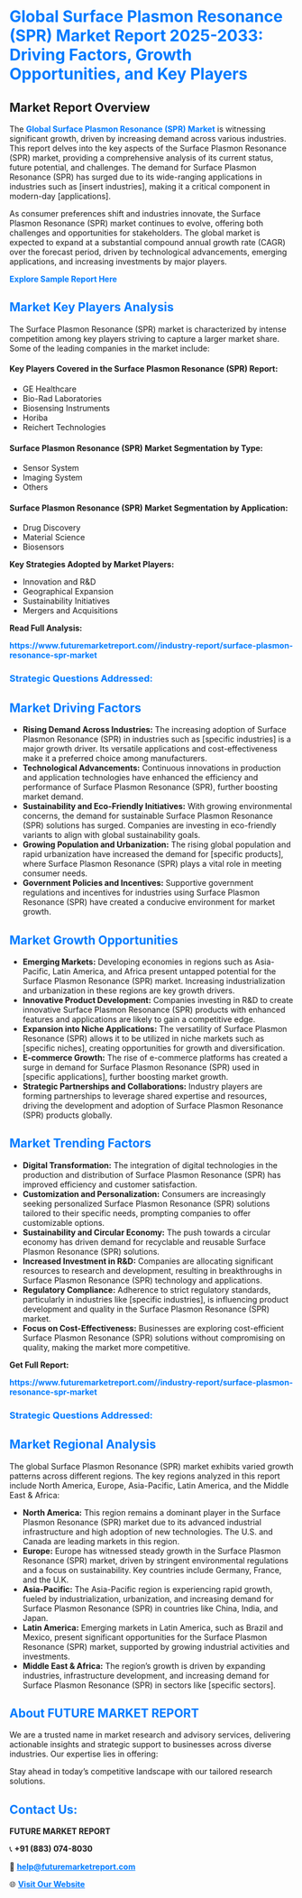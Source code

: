 <h1 style="color: #007BFF;">Global Surface Plasmon Resonance (SPR) Market Report 2025-2033: Driving Factors, Growth Opportunities, and Key Players</h1>

<section id="overview">
<h2>Market Report Overview</h2>
<p>The <a href="https://www.futuremarketreport.com//industry-report/surface-plasmon-resonance-spr-market" style="color: #007BFF; text-decoration: none;"><strong>Global Surface Plasmon Resonance (SPR) Market</strong></a> is witnessing significant growth, driven by increasing demand across various industries. This report delves into the key aspects of the Surface Plasmon Resonance (SPR) market, providing a comprehensive analysis of its current status, future potential, and challenges. The demand for Surface Plasmon Resonance (SPR) has surged due to its wide-ranging applications in industries such as [insert industries], making it a critical component in modern-day [applications].</p>
<p>As consumer preferences shift and industries innovate, the Surface Plasmon Resonance (SPR) market continues to evolve, offering both challenges and opportunities for stakeholders. The global market is expected to expand at a substantial compound annual growth rate (CAGR) over the forecast period, driven by technological advancements, emerging applications, and increasing investments by major players.</p>
</section>

<section id="overview">
<p><a href="https://www.futuremarketreport.com//request-sample/reportId=47375" style="color: #007BFF; text-decoration: none;"><strong>Explore Sample Report Here</strong></a></p>
</section>

<section id="key-players">
<h2 style="color: #007BFF;">Market Key Players Analysis</h2>
<p>The Surface Plasmon Resonance (SPR) market is characterized by intense competition among key players striving to capture a larger market share. Some of the leading companies in the market include:</p>
<h4>Key Players Covered in the Surface Plasmon Resonance (SPR) Report:</h4>
<ul><li>GE Healthcare</li><li>Bio-Rad Laboratories</li><li>Biosensing Instruments</li><li>Horiba</li><li>Reichert Technologies</li></ul>
<h4>Surface Plasmon Resonance (SPR) Market Segmentation by Type:</h4>
<ul><li>Sensor System</li><li>Imaging System</li><li>Others</li></ul>

<h4>Surface Plasmon Resonance (SPR) Market Segmentation by Application:</h4>
<ul><li>Drug Discovery</li><li>Material Science</li><li>Biosensors</li></ul>
<p><strong>Key Strategies Adopted by Market Players:</strong></p>
<ul>
<li>Innovation and R&D</li>
<li>Geographical Expansion</li>
<li>Sustainability Initiatives</li>
<li>Mergers and Acquisitions</li>
</ul>
</section>

<section>
<p><strong>Read Full Analysis: </strong></p><a href="https://www.futuremarketreport.com//industry-report/surface-plasmon-resonance-spr-market" style="color: #007BFF; text-decoration: none;"><strong>https://www.futuremarketreport.com//industry-report/surface-plasmon-resonance-spr-market</strong></a>
<h3 style="color: #007BFF;">Strategic Questions Addressed:</h3>
</section>

<section id="driving-factors">
<h2 style="color: #007BFF;">Market Driving Factors</h2>
<ul>
<li><strong>Rising Demand Across Industries:</strong> The increasing adoption of Surface Plasmon Resonance (SPR) in industries such as [specific industries] is a major growth driver. Its versatile applications and cost-effectiveness make it a preferred choice among manufacturers.</li>
<li><strong>Technological Advancements:</strong> Continuous innovations in production and application technologies have enhanced the efficiency and performance of Surface Plasmon Resonance (SPR), further boosting market demand.</li>
<li><strong>Sustainability and Eco-Friendly Initiatives:</strong> With growing environmental concerns, the demand for sustainable Surface Plasmon Resonance (SPR) solutions has surged. Companies are investing in eco-friendly variants to align with global sustainability goals.</li>
<li><strong>Growing Population and Urbanization:</strong> The rising global population and rapid urbanization have increased the demand for [specific products], where Surface Plasmon Resonance (SPR) plays a vital role in meeting consumer needs.</li>
<li><strong>Government Policies and Incentives:</strong> Supportive government regulations and incentives for industries using Surface Plasmon Resonance (SPR) have created a conducive environment for market growth.</li>
</ul>
</section>

<section id="growth-opportunities">
<h2 style="color: #007BFF;">Market Growth Opportunities</h2>
<ul>
<li><strong>Emerging Markets:</strong> Developing economies in regions such as Asia-Pacific, Latin America, and Africa present untapped potential for the Surface Plasmon Resonance (SPR) market. Increasing industrialization and urbanization in these regions are key growth drivers.</li>
<li><strong>Innovative Product Development:</strong> Companies investing in R&D to create innovative Surface Plasmon Resonance (SPR) products with enhanced features and applications are likely to gain a competitive edge.</li>
<li><strong>Expansion into Niche Applications:</strong> The versatility of Surface Plasmon Resonance (SPR) allows it to be utilized in niche markets such as [specific niches], creating opportunities for growth and diversification.</li>
<li><strong>E-commerce Growth:</strong> The rise of e-commerce platforms has created a surge in demand for Surface Plasmon Resonance (SPR) used in [specific applications], further boosting market growth.</li>
<li><strong>Strategic Partnerships and Collaborations:</strong> Industry players are forming partnerships to leverage shared expertise and resources, driving the development and adoption of Surface Plasmon Resonance (SPR) products globally.</li>
</ul>
</section>

<section id="trending-factors">
<h2 style="color: #007BFF;">Market Trending Factors</h2>
<ul>
<li><strong>Digital Transformation:</strong> The integration of digital technologies in the production and distribution of Surface Plasmon Resonance (SPR) has improved efficiency and customer satisfaction.</li>
<li><strong>Customization and Personalization:</strong> Consumers are increasingly seeking personalized Surface Plasmon Resonance (SPR) solutions tailored to their specific needs, prompting companies to offer customizable options.</li>
<li><strong>Sustainability and Circular Economy:</strong> The push towards a circular economy has driven demand for recyclable and reusable Surface Plasmon Resonance (SPR) solutions.</li>
<li><strong>Increased Investment in R&D:</strong> Companies are allocating significant resources to research and development, resulting in breakthroughs in Surface Plasmon Resonance (SPR) technology and applications.</li>
<li><strong>Regulatory Compliance:</strong> Adherence to strict regulatory standards, particularly in industries like [specific industries], is influencing product development and quality in the Surface Plasmon Resonance (SPR) market.</li>
<li><strong>Focus on Cost-Effectiveness:</strong> Businesses are exploring cost-efficient Surface Plasmon Resonance (SPR) solutions without compromising on quality, making the market more competitive.</li>
</ul>
</section>

<section>
<p><strong>Get Full Report: </strong></p><a href="https://www.futuremarketreport.com//industry-report/surface-plasmon-resonance-spr-market" style="color: #007BFF; text-decoration: none;"><strong>https://www.futuremarketreport.com//industry-report/surface-plasmon-resonance-spr-market</strong></a>
<h3 style="color: #007BFF;">Strategic Questions Addressed:</h3>
</section>


<section id="regional-analysis">
<h2 style="color: #007BFF;">Market Regional Analysis</h2>
<p>The global Surface Plasmon Resonance (SPR) market exhibits varied growth patterns across different regions. The key regions analyzed in this report include North America, Europe, Asia-Pacific, Latin America, and the Middle East & Africa:</p>
<ul>
<li><strong>North America:</strong> This region remains a dominant player in the Surface Plasmon Resonance (SPR) market due to its advanced industrial infrastructure and high adoption of new technologies. The U.S. and Canada are leading markets in this region.</li>
<li><strong>Europe:</strong> Europe has witnessed steady growth in the Surface Plasmon Resonance (SPR) market, driven by stringent environmental regulations and a focus on sustainability. Key countries include Germany, France, and the U.K.</li>
<li><strong>Asia-Pacific:</strong> The Asia-Pacific region is experiencing rapid growth, fueled by industrialization, urbanization, and increasing demand for Surface Plasmon Resonance (SPR) in countries like China, India, and Japan.</li>
<li><strong>Latin America:</strong> Emerging markets in Latin America, such as Brazil and Mexico, present significant opportunities for the Surface Plasmon Resonance (SPR) market, supported by growing industrial activities and investments.</li>
<li><strong>Middle East & Africa:</strong> The region’s growth is driven by expanding industries, infrastructure development, and increasing demand for Surface Plasmon Resonance (SPR) in sectors like [specific sectors].</li>
</ul>
</section>

<footer>
<h2 style="color: #007BFF;">About FUTURE MARKET REPORT</h2>
<p>We are a trusted name in market research and advisory services, delivering actionable insights and strategic support to businesses across diverse industries. Our expertise lies in offering:</p>

<p>Stay ahead in today’s competitive landscape with our tailored research solutions.</p>

<h2 style="color: #007BFF;">Contact Us:</h2>
<p><strong>FUTURE MARKET REPORT</strong></p>
<p>📞 <strong>+91 (883) 074-8030</strong></p>
<p>📧 <strong><a href="mailto:help@futuremarketreport.com" style="color: #007BFF;">help@futuremarketreport.com</a></strong></p>
<p>🌐 <strong><a href="https://www.futuremarketreport.com/" style="color: #007BFF;">Visit Our Website</a></strong></p>
</footer>